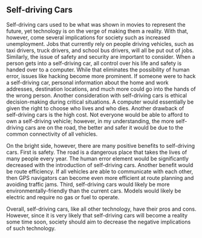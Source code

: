 ## Self-driving Cars
Self-driving cars used to be what was shown in movies to represent the future, yet technology is on the verge of making them a reality. With that, however, come several implications for society such as increased unemployment. Jobs that currently rely on people driving vehicles, such as taxi drivers, truck drivers, and school bus drivers, will all be put out of jobs. Similarly, the issue of safety and security are important to consider. When a person gets into a self-driving car, all control over his life and safety is handed over to a computer. While that eliminates the possibility of human error, issues like hacking become more prominent. If someone were to hack a self-driving car, personal information about the home and work addresses, destination locations, and much more could go into the hands of the wrong person. Another consideration with self-driving cars is ethical decision-making during critical situations. A computer would essentially be given the right to choose who lives and who dies. Another drawback of self-driving cars is the high cost. Not everyone would be able to afford to own a self-driving vehicle; however, in my understanding, the more self-driving cars are on the road, the better and safer it would be due to the common connectivity of all vehicles. 

On the bright side, however, there are many positive benefits to self-driving cars. First is safety. The road is a dangerous place that takes the lives of many people every year. The human error element would be significantly decreased with the introduction of self-driving cars. Another benefit would be route efficiency. If all vehicles are able to communicate with each other, then GPS navigators can become even more efficient at route planning and avoiding traffic jams. Third, self-driving cars would likely be more environmentally-friendly than the current cars. Models would likely be electric and require no gas or fuel to operate. 
  
Overall, self-driving cars, like all other technology, have their pros and cons. However, since it is very likely that self-driving cars will become a reality some time soon, society should aim to decrease the negative implications of such technology.


